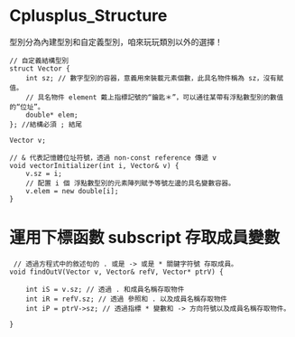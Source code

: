 # Cplusplus_Structure
型別分為內建型別和自定義型別，咱來玩玩類別以外的選擇！

    // 自定義結構型別
    struct Vector {
        int sz; // 數字型別的容器，意義用來裝載元素個數，此具名物件稱為 sz，沒有賦值。
        // 具名物件 element 戴上指標記號的“鑰匙＊”，可以通往某帶有浮點數型別的數值的“位址”。
        double* elem;
    }; //結構必須 ; 結尾

    Vector v;

    // & 代表記憶體位址符號，透過 non-const reference 傳遞 v
    void vectorInitializer(int i, Vector& v) {
        v.sz = i;
        // 配置 i 個 浮點數型別的元素陣列賦予等號左邊的具名變數容器。
        v.elem = new double[i]; 
    }
    
 # 運用下標函數 subscript 存取成員變數
 
     // 透過方程式中的敘述句的 . 或是 -> 或是 * 關鍵字符號 存取成員。
    void findOutV(Vector v, Vector& refV, Vector* ptrV) {

        int iS = v.sz; // 透過 . 和成員名稱存取物件
        int iR = refV.sz; // 透過 參照和 . 以及成員名稱存取物件
        int iP = ptrV->sz; // 透過指標 * 變數和 -> 方向符號以及成員名稱存取物件。

    }

